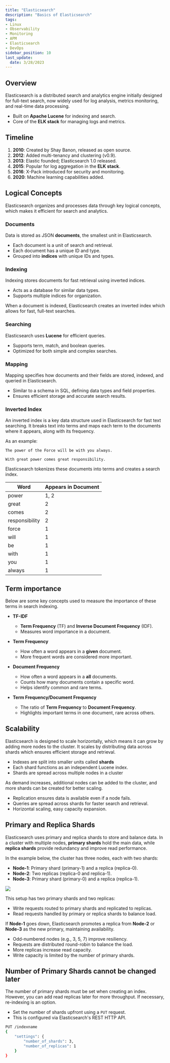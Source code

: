 ```yaml
---
title: "Elasticsearch"
description: "Basics of Elasticsearch"
tags: 
- Linux
- Observability
- Monitoring 
- APM
- Elasticsearch
- DevOps
sidebar_position: 10
last_update:
  date: 3/28/2023
---
```



## Overview  

Elasticsearch is a distributed search and analytics engine initially designed for full-text search, now widely used for log analysis, metrics monitoring, and real-time data processing.  

- Built on **Apache Lucene** for indexing and search.  
- Core of the **ELK stack** for managing logs and metrics.  

## Timeline  

1. **2010**: Created by Shay Banon, released as open source.  
2. **2012**: Added multi-tenancy and clustering (v0.9).  
3. **2013**: Elastic founded; Elasticsearch 1.0 released.  
4. **2015**: Popular for log aggregation in the **ELK stack**.  
5. **2016**: X-Pack introduced for security and monitoring.  
6. **2020**: Machine learning capabilities added.  

## Logical Concepts 

Elasticsearch organizes and processes data through key logical concepts, which makes it efficient for search and analytics.

### Documents  

Data is stored as JSON **documents**, the smallest unit in Elasticsearch.  

- Each document is a unit of search and retrieval.  
- Each document has a unique ID and type.  
- Grouped into **indices** with unique IDs and types.  

### Indexing  

Indexing stores documents for fast retrieval using inverted indices.  

- Acts as a database for similar data types.  
- Supports multiple indices for organization.  

When a document is indexed, Elasticsearch creates an inverted index which allows for fast, full-text searches.

### Searching 

Elasticsearch uses **Lucene** for efficient queries.  

- Supports term, match, and boolean queries.  
- Optimized for both simple and complex searches.  

### Mapping 

Mapping specifies how documents and their fields are stored, indexed, and queried in Elasticsearch.  

- Similar to a schema in SQL, defining data types and field properties.  
- Ensures efficient storage and accurate search results.  

### Inverted Index 

An inverted index is a key data structure used in Elasticsearch for fast text searching. It breaks text into terms and maps each term to the documents where it appears, along with its frequency.

As an example:

```plaintext title="Star Wars"
The power of the Force will be with you always.
```

```plaintext title="Spiderman"
With great power comes great responsibility.
```

Elasticsearch tokenizes these documents into terms and creates a search index.

| Word          | Appears in Document |
|---------------|---------------------|
| power         | 1, 2                |
| great         | 2                   |
| comes         | 2                   |
| responsibility | 2                   |
| force         | 1                   |
| will          | 1                   |
| be            | 1                   |
| with          | 1                   |
| you           | 1                   |
| always        | 1                   |

## Term importance

Below are some key concepts used to measure the importance of these terms in search indexing.

- **TF-IDF**  
  - **Term Frequency** (TF) and **Inverse Document Frequency** (IDF).
  - Measures word importance in a document.  

- **Term Frequency**  
  - How often a word appears in a **given** document.  
  - More frequent words are considered more important.

- **Document Frequency**  
  - How often a word appears in a **all** documents.  
  - Counts how many documents contain a specific word.  
  - Helps identify common and rare terms.

- **Term Frequency/Document Frequency**  
  - The ratio of **Term Frequency** to **Document Frequency**.  
  - Highlights important terms in one document, rare across others.


## Scalability  

Elasticsearch is designed to scale horizontally, which means it can grow by adding more nodes to the cluster. It scales by distributing data across shards which ensures efficient storage and retrieval.

- Indexes are split into smaller units called **shards**
- Each shard functions as an independent Lucene index.
- Shards are spread across multiple nodes in a cluster

As demand increases, additional nodes can be added to the cluster, and more shards can be created for better scaling.

- Replication ensures data is available even if a node fails.  
- Queries are spread across shards for faster search and retrieval.  
- Horizontal scaling, easy capacity expansion.  


## Primary and Replica Shards 

Elasticsearch uses primary and replica shards to store and balance data. In a cluster with multiple nodes, **primary shards** hold the main data, while **replica shards** provide redundancy and improve read performance.  

In the example below, the cluster has three nodes, each with two shards:  

- **Node-1**: Primary shard (primary-1) and a replica (replica-0).  
- **Node-2**: Two replicas (replica-0 and replica-1).  
- **Node-3**: Primary shard (primary-0) and a replica (replica-1).  

![](/img/docs/12102024-Observability-elasticsearch-wth.png)  

This setup has two primary shards and two replicas:  

- Write requests routed to primary shards and replicated to replicas.  
- Read requests handled by primary or replica shards to balance load.  

If **Node-1** goes down, Elasticsearch promotes a replica from **Node-2** or **Node-3** as the new primary, maintaining availability.  

- Odd-numbered nodes (e.g., 3, 5, 7) improve resiliency.  
- Requests are distributed round-robin to balance the load.  
- More replicas increase read capacity.  
- Write capacity is limited by the number of primary shards.  


## Number of Primary Shards cannot be changed later

The number of primary shards must be set when creating an index. However, you can add read replicas later for more throughput. If necessary, re-indexing is an option.  

- Set the number of shards upfront using a `PUT` request.  
- This is configured via Elasticsearch's REST HTTP API.  

```bash
PUT /indexname
{
    "settings": {
        "number_of_shards": 3,
        "number_of_replicas": 1
    }
} 
```